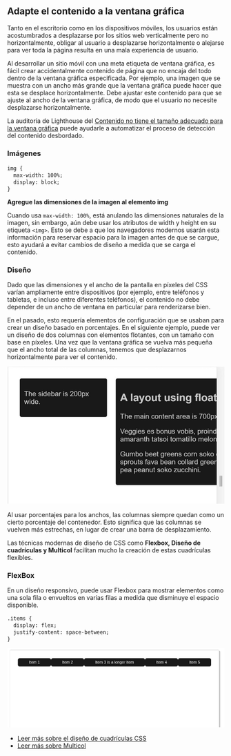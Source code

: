 ## Adapte el contenido a la ventana gráfica


Tanto en el escritorio como en los dispositivos móviles, los usuarios están acostumbrados a desplazarse por los sitios web verticalmente pero no horizontalmente, obligar al usuario a desplazarse horizontalmente o alejarse para ver toda la página resulta en una mala experiencia de usuario.

Al desarrollar un sitio móvil con una meta etiqueta de ventana gráfica, es fácil crear accidentalmente contenido de página que no encaja del todo dentro de la ventana gráfica especificada. Por ejemplo, una imagen que se muestra con un ancho más grande que la ventana gráfica puede hacer que esta se desplace horizontalmente. Debe ajustar este contenido para que se ajuste al ancho de la ventana gráfica, de modo que el usuario no necesite desplazarse horizontalmente.

La auditoría de Lighthouse del [Contenido no tiene el tamaño adecuado para la ventana gráfica](https://developer.chrome.com/docs/lighthouse/pwa/content-width/?hl=es) puede ayudarle a automatizar el proceso de detección del contenido desbordado.

### Imágenes
```
img {
  max-width: 100%;
  display: block;
}
```

**Agregue las dimensiones de la imagen al elemento img**


Cuando usa `max-width: 100%`, está anulando las dimensiones naturales de la imagen, sin embargo, aún debe usar los atributos de width y height en su etiqueta `<img>`. Esto se debe a que los navegadores modernos usarán esta información para reservar espacio para la imagen antes de que se cargue, esto ayudará a evitar cambios de diseño a medida que se carga el contenido.

### Diseño

Dado que las dimensiones y el ancho de la pantalla en píxeles del CSS varían ampliamente entre dispositivos (por ejemplo, entre teléfonos y tabletas, e incluso entre diferentes teléfonos), el contenido no debe depender de un ancho de ventana en particular para renderizarse bien.

En el pasado, esto requería elementos de configuración que se usaban para crear un diseño basado en porcentajes. En el siguiente ejemplo, puede ver un diseño de dos columnas con elementos flotantes, con un tamaño con base en píxeles. Una vez que la ventana gráfica se vuelva más pequeña que el ancho total de las columnas, tenemos que desplazarnos horizontalmente para ver el contenido.


![Alt text](image.png)

Al usar porcentajes para los anchos, las columnas siempre quedan como un cierto porcentaje del contenedor. Esto significa que las columnas se vuelven más estrechas, en lugar de crear una barra de desplazamiento.

Las técnicas modernas de diseño de CSS como **Flexbox, Diseño de cuadrículas y Multicol** facilitan mucho la creación de estas cuadrículas flexibles.

### FlexBox

En un diseño responsivo, puede usar Flexbox para mostrar elementos como una sola fila o envueltos en varias filas a medida que disminuye el espacio disponible.

```
.items {
  display: flex;
  justify-content: space-between;
}
```

![Alt text](image-1.png)

* [Leer más sobre el diseño de cuadrículas CSS](https://developer.mozilla.org/docs/Learn/CSS/CSS_layout/Grids)
* [Leer más sobre Multicol ](https://developer.mozilla.org/docs/Learn/CSS/CSS_layout/Multiple-column_Layout)